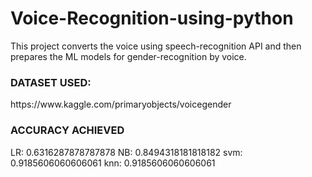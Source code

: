 # Voice-Recognition-using-python
This project converts the voice using speech-recognition API and then prepares the ML models for gender-recognition by voice. 

<h3>DATASET USED:</h3>
https://www.kaggle.com/primaryobjects/voicegender

<h3>ACCURACY ACHIEVED</h3>
  LR:  0.6316287878787878
  NB:  0.8494318181818182
  svm:  0.9185606060606061
  knn:  0.9185606060606061
